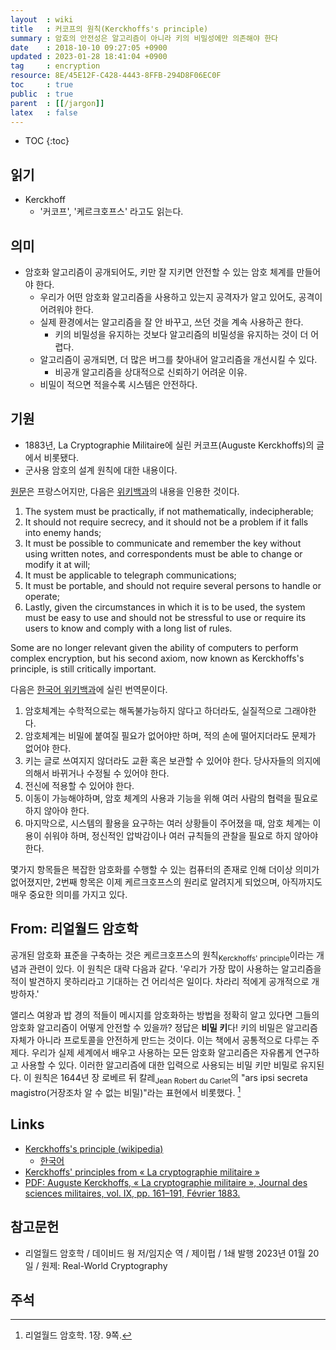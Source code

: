 ```yaml
---
layout  : wiki
title   : 커코프의 원칙(Kerckhoffs's principle)
summary : 암호의 안전성은 알고리즘이 아니라 키의 비밀성에만 의존해야 한다
date    : 2018-10-10 09:27:05 +0900
updated : 2023-01-28 18:41:04 +0900
tag     : encryption
resource: 8E/45E12F-C428-4443-8FFB-294D8F06EC0F
toc     : true
public  : true
parent  : [[/jargon]]
latex   : false
---
```

* TOC
{:toc}

## 읽기

- Kerckhoff
    - '커코프', '케르크호프스' 라고도 읽는다.

## 의미

* 암호화 알고리즘이 공개되어도, 키만 잘 지키면 안전할 수 있는 암호 체계를 만들어야 한다.
    * 우리가 어떤 암호화 알고리즘을 사용하고 있는지 공격자가 알고 있어도, 공격이 어려워야 한다.
    * 실제 환경에서는 알고리즘을 잘 안 바꾸고, 쓰던 것을 계속 사용하곤 한다.
        * 키의 비밀성을 유지하는 것보다 알고리즘의 비밀성을 유지하는 것이 더 어렵다.
    * 알고리즘이 공개되면, 더 많은 버그를 찾아내어 알고리즘을 개선시킬 수 있다.
        * 비공개 알고리즘을 상대적으로 신뢰하기 어려운 이유.
    * 비밀이 적으면 적을수록 시스템은 안전하다.


## 기원

* 1883년, La Cryptographie Militaire에 실린 커코프(Auguste Kerckhoffs)의 글에서 비롯됐다.
* 군사용 암호의 설계 원칙에 대한 내용이다.

[원문][PDF]은 프랑스어지만, 다음은 [위키백과][WIKI]의 내용을 인용한 것이다.

>
1. The system must be practically, if not mathematically, indecipherable;
2. It should not require secrecy, and it should not be a problem if it falls into enemy hands;
3. It must be possible to communicate and remember the key without using written notes, and correspondents must be able to change or modify it at will;
4. It must be applicable to telegraph communications;
5. It must be portable, and should not require several persons to handle or operate;
6. Lastly, given the circumstances in which it is to be used, the system must be easy to use and should not be stressful to use or require its users to know and comply with a long list of rules.
>
Some are no longer relevant given the ability of computers to perform complex encryption, but his second axiom, now known as Kerckhoffs's principle, is still critically important.

다음은 [한국어 위키백과][KOREAN]에 실린 번역문이다.

>
1. 암호체계는 수학적으로는 해독불가능하지 않다고 하더라도, 실질적으로 그래야한다.
2. 암호체계는 비밀에 붙여질 필요가 없어야만 하며, 적의 손에 떨어지더라도 문제가 없어야 한다.
3. 키는 글로 쓰여지지 않더라도 교환 혹은 보관할 수 있어야 한다. 당사자들의 의지에 의해서 바뀌거나 수정될 수 있어야 한다.
4. 전신에 적용할 수 있어야 한다.
5. 이동이 가능해야하며, 암호 체계의 사용과 기능을 위해 여러 사람의 협력을 필요로 하지 않아야 한다.
6. 마지막으로, 시스템의 활용을 요구하는 여러 상황들이 주어졌을 때, 암호 체계는 이용이 쉬워야 하며, 정신적인 압박감이나 여러 규칙들의 관찰을 필요로 하지 않아야 한다.
>
몇가지 항목들은 복잡한 암호화를 수행할 수 있는 컴퓨터의 존재로 인해 더이상 의미가 없어졌지만, 2번째 항목은 이제 케르크호프스의 원리로 알려지게 되었으며, 아직까지도 매우 중요한 의미를 가지고 있다.

## From: 리얼월드 암호학

>
공개된 암호화 표준을 구축하는 것은 케르크호프스의 원칙<sub>Kerckhoffs' principle</sub>이라는 개념과 관련이 있다.
이 원칙은 대략 다음과 같다.
'우리가 가장 많이 사용하는 알고리즘을 적이 발견하지 못하리라고 기대하는 건 어리석은 일이다. 차라리 적에게 공개적으로 개방하자.'
>
앨리스 여왕과 밥 경의 적들이 메시지를 암호화하는 방법을 정확히 알고 있다면 그들의 암호화 알고리즘이 어떻게 안전할 수 있을까?
정답은 **비밀 키**다!
키의 비밀은 알고리즘 자체가 아니라 프로토콜을 안전하게 만드는 것이다.
이는 책에서 공통적으로 다루는 주제다.
우리가 실제 세계에서 배우고 사용하는 모든 암호화 알고리즘은 자유롭게 연구하고 사용할 수 있다.
이러한 알고리즘에 대한 입력으로 사용되는 비밀 키만 비밀로 유지된다.
이 원칙은 1644년 장 로베르 뒤 칼레<sub>Jean Robert du Carlet</sub>의 "ars ipsi secreta magistro(거장조차 알 수 없는 비밀)"라는 표현에서 비롯했다.
[^realworld-9]

## Links

* [Kerckhoffs's principle (wikipedia)][WIKI]
    * [한국어][KOREAN]
* [Kerckhoffs' principles from « La cryptographie militaire »](http://petitcolas.net/kerckhoffs/index.html )
* [PDF: Auguste Kerckhoffs, « La cryptographie militaire », Journal des sciences militaires, vol. IX, pp. 161–191, Février 1883.][PDF]

[WIKI]: https://en.wikipedia.org/wiki/Kerckhoffs%27s_principle
[KOREAN]: https://ko.wikipedia.org/wiki/%EC%BC%80%EB%A5%B4%ED%81%AC%ED%98%B8%ED%94%84%EC%8A%A4%EC%9D%98_%EC%9B%90%EB%A6%AC
[PDF]: http://petitcolas.net/kerckhoffs/crypto_militaire_2.pdf

## 참고문헌

- 리얼월드 암호학 / 데이비드 웡 저/임지순 역 / 제이펍 / 1쇄 발행 2023년 01월 20일 / 원제: Real-World Cryptography

## 주석

[^realworld-9]: 리얼월드 암호학. 1장. 9쪽.
